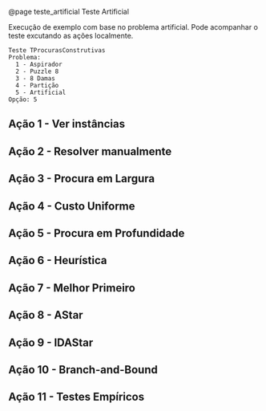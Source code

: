 @page teste_artificial Teste Artificial

Execução de exemplo com base no problema artificial. Pode acompanhar o teste excutando as ações localmente.

```entrada
Teste TProcurasConstrutivas
Problema:
  1 - Aspirador
  2 - Puzzle 8
  3 - 8 Damas
  4 - Partição
  5 - Artificial
Opção: 5
```


## Ação 1 - Ver instâncias

## Ação 2 - Resolver manualmente

## Ação 3 - Procura em Largura

## Ação 4 - Custo Uniforme

## Ação 5 - Procura em Profundidade

## Ação 6 - Heurística

## Ação 7 - Melhor Primeiro

## Ação 8 - AStar

## Ação 9 - IDAStar

## Ação 10 - Branch-and-Bound

## Ação 11 - Testes Empíricos